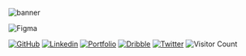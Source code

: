 ![banner](https://github.com/z-bj/z-bj/blob/master/GitHub_profil.webp)


![Figma](https://img.shields.io/badge/figma-%23F24E1E.svg?style=for-the-badge&logo=figma&logoColor=white)







[![GitHub](https://img.shields.io/badge/-"Recursion"-black?style=for-the-badge&logo=Github)](https://www.linkedin.com/in/zakariabeji/)
[![Linkedin](https://img.shields.io/badge/-LinkedIn-black?style=for-the-badge&logo=Linkedin)](https://www.linkedin.com/in/zakariabeji/)
[![Portfolio](https://img.shields.io/badge/-Portfolio-black?style=for-the-badge&logo=storybook&logoColor=orange)](https://zakariabeji.com/)
[![Dribble](https://img.shields.io/badge/-Dribbble-black?style=for-the-badge&logo=dribbble&logoColor=pink)](https://dribbble.com/bjzak)
[![Twitter](https://img.shields.io/badge/-Twitter-black?style=for-the-badge&logo=twitter)](https://twitter.com/z-bj)
![Visitor Count](https://profile-counter.glitch.me/z-bj/count.svg)


